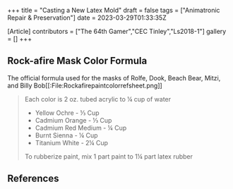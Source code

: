 +++
title = "Casting a New Latex Mold"
draft = false
tags = ["Animatronic Repair & Preservation"]
date = 2023-03-29T01:33:35Z

[Article]
contributors = ["The 64th Gamer","CEC Tinley","Ls2018-1"]
gallery = []
+++
## Rock-afire Mask Color Formula ##
The official formula used for the masks of Rolfe, Dook, Beach Bear, Mitzi, and Billy Bob<ref>[[:File:Rockafirepaintcolorrefsheet.png]]</ref><blockquote>Each color is 2 oz. tubed acrylic to ¼ cup of water

* Yellow Ochre - ⅓ Cup
* Cadmium Orange - ⅓ Cup
* Cadmium Red Medium - ¼ Cup
* Burnt Sienna - ¼ Cup
* Titanium White - 2¼ Cup

To rubberize paint, mix 1 part paint to 1¼ part latex rubber</blockquote>

## References ##